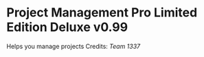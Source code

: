 # Project Management Pro Limited Edition Deluxe v0.99
Helps you manage projects
Credits: *Team 1337*
